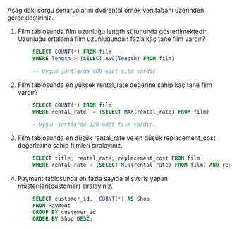 Aşağıdaki sorgu senaryolarını dvdrental örnek veri tabanı üzerinden gerçekleştiriniz.


1. Film tablosunda film uzunluğu length sütununda gösterilmektedir. Uzunluğu ortalama film uzunluğundan fazla kaç tane film vardır?

```SQL
        SELECT COUNT(*) FROM film
        WHERE length > (SELECT AVG(length) FROM film)

        -- Uygun şartlarda 489 adet film vardır.
```

2. Film tablosunda en yüksek rental_rate değerine sahip kaç tane film vardır?

```SQL
        SELECT COUNT(*) FROM film
        WHERE rental_rate  = (SELECT MAX(rental_rate) FROM film)

        --Uygun şartlarda 336 adet film vardır.
```

3. Film tablosunda en düşük rental_rate ve en düşük replacement_cost değerlerine sahip filmleri sıralayınız.

```SQL
        SELECT title, rental_rate, replacement_cost FROM film
        WHERE rental_rate = (SELECT MIN(rental_rate) FROM film) AND replacement_cost = (SELECT MIN(replacement_cost) FROM film)
```

4. Payment tablosunda en fazla sayıda alışveriş yapan müşterileri(customer) sıralayınız.

```SQL
        SELECT customer_id,  COUNT(*) AS Shop
        FROM Payment
        GROUP BY customer_id
        ORDER BY Shop DESC;
```


